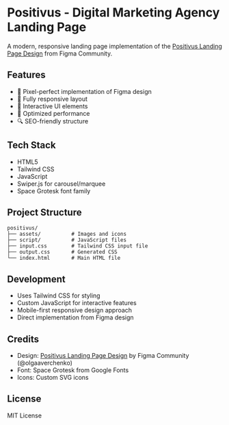 # Positivus - Digital Marketing Agency Landing Page

A modern, responsive landing page implementation of the [Positivus Landing Page Design](https://www.figma.com/community/file/1230604708032389430/positivus-landing-page-design) from Figma Community.

## Features

- 🎯 Pixel-perfect implementation of Figma design
- 📱 Fully responsive layout
- 🎨 Interactive UI elements
- 🚀 Optimized performance
- 🔍 SEO-friendly structure

## Tech Stack

- HTML5
- Tailwind CSS
- JavaScript
- Swiper.js for carousel/marquee
- Space Grotesk font family


## Project Structure

```
positivus/
├── assets/          # Images and icons
├── script/          # JavaScript files
├── input.css        # Tailwind CSS input file
├── output.css       # Generated CSS
└── index.html       # Main HTML file
```

## Development

- Uses Tailwind CSS for styling
- Custom JavaScript for interactive features
- Mobile-first responsive design approach
- Direct implementation from Figma design

## Credits

- Design: [Positivus Landing Page Design](https://www.figma.com/community/file/1230604708032389430/positivus-landing-page-design) by Figma Community (@olgaaverchenko)
- Font: Space Grotesk from Google Fonts
- Icons: Custom SVG icons

## License

MIT License